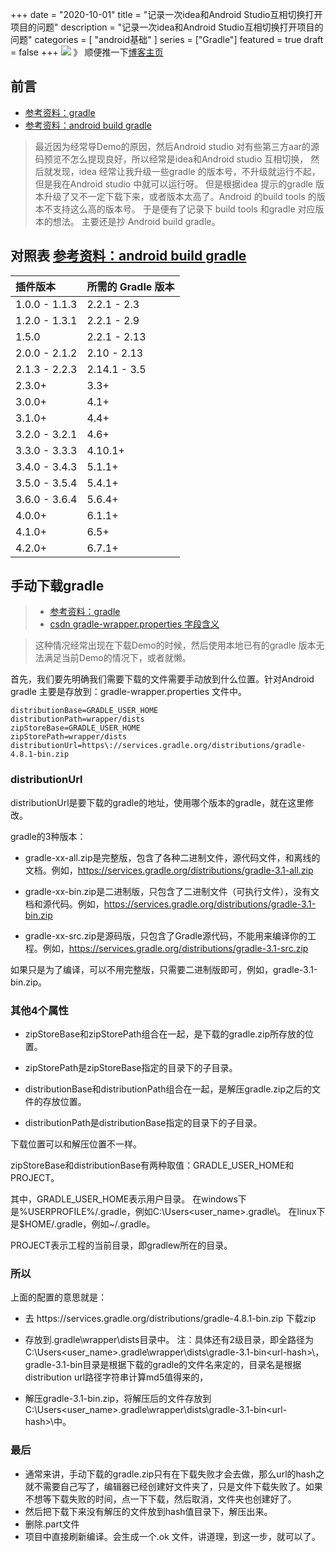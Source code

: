 +++
date = "2020-10-01"
title = "记录一次idea和Android Studio互相切换打开项目的问题"
description = "记录一次idea和Android Studio互相切换打开项目的问题"
categories = [
"android基础"
]
series = ["Gradle"]
featured = true
draft = false 
+++
![](https://gitee.com/lalalaxiaowifi/pictures/raw/master/image/%E6%97%A5%E5%B8%B8%E6%90%AC%E7%A0%96%E5%A4%B4.png)
》 顺便推一下[博客主页](http://lalalaxiaowifi.gitee.io/pictures/)
## 前言
* [参考资料：gradle](https://gradle.org/)
* [参考资料：android build gradle](https://developer.android.com/studio/releases/gradle-plugin?hl=zh-cn)
> 最近因为经常导Demo的原因，然后Android studio 对有些第三方aar的源码预览不怎么提现良好，所以经常是idea和Android studio 互相切换，
> 然后就发现，idea 经常让我升级一些gradle 的版本号，不升级就运行不起，但是我在Android studio 中就可以运行呀。
> 但是根据idea 提示的gradle 版本升级了又不一定下载下来，或者版本太高了。Android 的build tools 的版本不支持这么高的版本号。
> 于是便有了记录下 build tools 和gradle 对应版本的想法。 主要还是抄 Android build  gradle。



## 对照表 [参考资料：android build gradle](https://developer.android.com/studio/releases/gradle-plugin?hl=zh-cn)

| 插件版本      | 所需的 Gradle 版本 |
| :------------ | :----------------- |
| 1.0.0 - 1.1.3 | 2.2.1 - 2.3        |
| 1.2.0 - 1.3.1 | 2.2.1 - 2.9        |
| 1.5.0         | 2.2.1 - 2.13       |
| 2.0.0 - 2.1.2 | 2.10 - 2.13        |
| 2.1.3 - 2.2.3 | 2.14.1 - 3.5       |
| 2.3.0+        | 3.3+               |
| 3.0.0+        | 4.1+               |
| 3.1.0+        | 4.4+               |
| 3.2.0 - 3.2.1 | 4.6+               |
| 3.3.0 - 3.3.3 | 4.10.1+            |
| 3.4.0 - 3.4.3 | 5.1.1+             |
| 3.5.0 - 3.5.4 | 5.4.1+             |
| 3.6.0 - 3.6.4 | 5.6.4+             |
| 4.0.0+        | 6.1.1+             |
| 4.1.0+        | 6.5+               |
| 4.2.0+        | 6.7.1+             |

## 手动下载gradle

> * [参考资料：gradle](https://gradle.org/) <br>
> * [csdn gradle-wrapper.properties 字段含义](https://blog.csdn.net/u013553529/article/details/55011602)

> 这种情况经常出现在下载Demo的时候，然后使用本地已有的gradle 版本无法满足当前Demo的情况下，或者就懒。

首先，我们要先明确我们需要下载的文件需要手动放到什么位置。针对Android gradle 主要是存放到：gradle-wrapper.properties 文件中。
````aidl
distributionBase=GRADLE_USER_HOME
distributionPath=wrapper/dists
zipStoreBase=GRADLE_USER_HOME
zipStorePath=wrapper/dists
distributionUrl=https\://services.gradle.org/distributions/gradle-4.8.1-bin.zip

````

### distributionUrl
distributionUrl是要下载的gradle的地址，使用哪个版本的gradle，就在这里修改。

gradle的3种版本：

* gradle-xx-all.zip是完整版，包含了各种二进制文件，源代码文件，和离线的文档。例如，https://services.gradle.org/distributions/gradle-3.1-all.zip

* gradle-xx-bin.zip是二进制版，只包含了二进制文件（可执行文件），没有文档和源代码。例如，https://services.gradle.org/distributions/gradle-3.1-bin.zip

* gradle-xx-src.zip是源码版，只包含了Gradle源代码，不能用来编译你的工程。例如，https://services.gradle.org/distributions/gradle-3.1-src.zip

如果只是为了编译，可以不用完整版，只需要二进制版即可，例如，gradle-3.1-bin.zip。

### 其他4个属性

* zipStoreBase和zipStorePath组合在一起，是下载的gradle.zip所存放的位置。
* zipStorePath是zipStoreBase指定的目录下的子目录。

* distributionBase和distributionPath组合在一起，是解压gradle.zip之后的文件的存放位置。
* distributionPath是distributionBase指定的目录下的子目录。

下载位置可以和解压位置不一样。

zipStoreBase和distributionBase有两种取值：GRADLE_USER_HOME和PROJECT。

其中，GRADLE_USER_HOME表示用户目录。
在windows下是%USERPROFILE%/.gradle，例如C:\Users\<user_name>\.gradle\。
在linux下是$HOME/.gradle，例如~/.gradle。

PROJECT表示工程的当前目录，即gradlew所在的目录。



### 所以

上面的配置的意思就是：

*  去 https\://services.gradle.org/distributions/gradle-4.8.1-bin.zip 下载zip

*  存放到\.gradle\wrapper\dists目录中。
  注：具体还有2级目录，即全路径为C:\Users\<user_name>\.gradle\wrapper\dists\gradle-3.1-bin\<url-hash>\，gradle-3.1-bin目录是根据下载的gradle的文件名来定的，<url-hash>目录名是根据distribution url路径字符串计算md5值得来的，

*  解压gradle-3.1-bin.zip，将解压后的文件存放到C:\Users\<user_name>\.gradle\wrapper\dists\gradle-3.1-bin\<url-hash>\中。

### 最后

* 通常来讲，手动下载的gradle.zip只有在下载失败才会去做，那么url的hash之就不需要自己写了，编辑器已经创建好文件夹了，只是文件下载失败了。如果不想等下载失败的时间，点一下下载，然后取消，文件夹也创建好了。
* 然后把下载下来没有解压的文件放到hash值目录下，解压出来。
* 删除.part文件
* 项目中直接刷新编译。会生成一个.ok 文件，讲道理，到这一步，就可以了。
